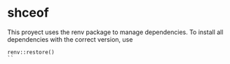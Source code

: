 # shceof


This proyect uses the renv package to manage dependencies. To install all dependencies with the correct version, use

```
renv::restore()
``  

